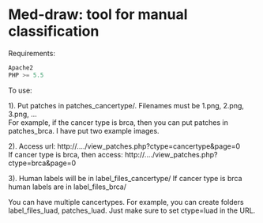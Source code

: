 # Med-draw: tool for manual classification

Requirements:

```javascript
Apache2
PHP >= 5.5
```

To use:

1). Put patches in patches_cancertype/. Filenames must be 1.png, 2.png, 3.png, ...  
For example, if the cancer type is brca, then you can put patches in patches_brca. I have put two example images.

2). Access url: http://..../view_patches.php?ctype=cancertype&page=0  
If cancer type is brca, then access: http://..../view_patches.php?ctype=brca&page=0

3). Human labels will be in label_files_cancertype/
If cancer type is brca human labels are in label_files_brca/

You can have multiple cancertypes. For example, you can create folders label_files_luad, patches_luad. Just make sure to set ctype=luad in the URL.
